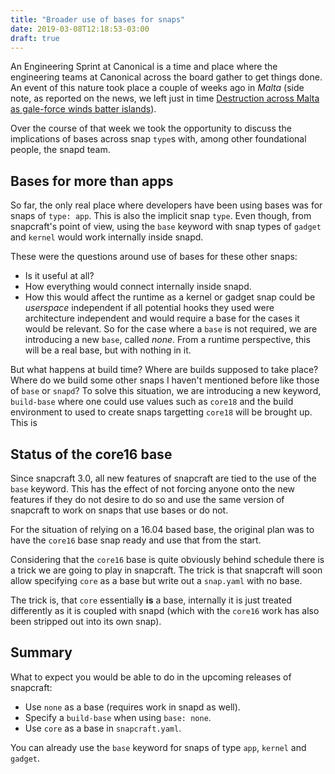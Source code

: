 ```yaml
---
title: "Broader use of bases for snaps"
date: 2019-03-08T12:18:53-03:00
draft: true
---
```


An Engineering Sprint at Canonical is a time and place where the engineering teams at Canonical across the board gather to get things done. An event of this nature took place a couple of weeks ago in _Malta_ (side note, as reported on the news, we left just in time [Destruction across Malta as gale-force winds batter islands](https://www.timesofmalta.com/articles/view/20190224/local/gale-force-winds-cause-substantial-damage-but-no-injuries-reported.702795)).

Over the course of that week we took the opportunity to discuss the implications of bases across snap `type`s with, among other foundational people, the snapd team.

## Bases for more than apps
So far, the only real place where developers have been using bases was for snaps of `type: app`. This is also the implicit snap `type`. Even though, from snapcraft's point of view, using the `base` keyword with snap types of `gadget` and `kernel` would work internally inside snapd. 

These were the questions around use of bases for these other snaps:

- Is it useful at all?
- How everything would connect internally inside snapd.
- How this would affect the runtime as a kernel or gadget snap could be _userspace_ independent if all potential hooks they used were architecture independent and would require a base for the cases it would be relevant. So for the case where a `base` is not required, we are introducing a new `base`, called _none_. From a runtime perspective, this will be a real base, but with nothing in it.

But what happens at build time? Where are builds supposed to take place? Where do we build some other snaps I haven't mentioned before like those of `base` or `snapd`? To solve this situation, we are introducing a new keyword, `build-base` where one could use values such as `core18` and the build environment to used to create snaps targetting `core18` will be brought up. This is 

## Status of the core16 base
Since snapcraft 3.0, all new features of snapcraft are tied to the use of the `base` keyword. This has the effect of not forcing anyone onto the new features if they do not desire to do so and use the same version of snapcraft to work on snaps that use bases or do not.

For the situation of relying on a 16.04 based base, the original plan was to have the `core16` base snap ready and use that from the start.

Considering that the `core16` base is quite obviously behind schedule there is a trick we are going to play in snapcraft. The trick is that snapcraft will soon allow specifying `core` as a base but write out a `snap.yaml` with no base.

The trick is, that `core` essentially **is** a base, internally it is just treated differently as it is coupled with snapd (which with the `core16` work has also been stripped out into its own snap).

## Summary

What to expect you would be able to do in the upcoming releases of snapcraft:

- Use `none` as a base (requires work in snapd as well).
- Specify a `build-base` when using `base: none`.
- Use `core` as a base in `snapcraft.yaml`.

You can already use the `base` keyword for snaps of type `app`, `kernel` and `gadget`.